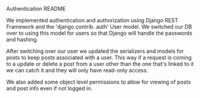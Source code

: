 Authentication README

We implemented authentication and authorization using Django REST Framework and the 'django.contrib.
auth' User model. We switched our DB over to using this model for users so that Django will handle the
passwords and hashing.

After switching over our user we updated the serializers and models for posts to keep posts associated
with a user. This way if a request is coming to a update or delete a post from a user other than the
one that's linked to it we can catch it and they will only have read-only access.

We also added some object level permissions to allow for viewing of posts and post info even if not
logged in.
